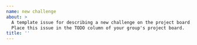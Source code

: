 ```yaml
---
name: new challenge 
about: >
  A template issue for describing a new challenge on the project board.
  Place this issue in the TODO column of your group's project board. 
title: ''
---
```


<!--
  Make your issue easy to find:

  - project board: place it in the TODO column of the project board
  - labels: anything that will make this easier to filter
-->

<!-- 
  Describe the challenge's _behavior_ so someone can start solving it without asking for clarification.
  Do not describe a _strategy_ or an _implementation_!  
  Others are free to solve the behavior however they like.
-->

<!-- include any helpful links or resources for solving this challenge -->
